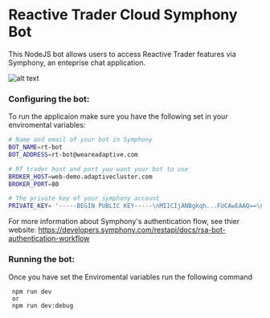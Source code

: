 # Reactive Trader Cloud Symphony Bot

This NodeJS bot allows users to access Reactive Trader features via Symphony, an enteprise chat application.

![alt text]( /img/chat.png "Logo Title Text 1")


### Configuring the bot:

To run the applicaion make sure you have the following set in your enviromental variables:

```bash
# Name and email of your bot in Symphony
BOT_NAME=rt-bot 
BOT_ADDRESS=rt-bot@weareadaptive.com

# RT trader host and port you want your bot to use 
BROKER_HOST=web-demo.adaptivecluster.com
BROKER_PORT=80

# The private key of your symphony account
PRIVATE_KEY= '-----BEGIN PUBLIC KEY-----\nMIICIjANBgkqh...FUCAwEAAQ==\n-----END PUBLIC KEY-----'

```
For more information about Symphony's authentication flow, see thier website:
https://developers.symphony.com/restapi/docs/rsa-bot-authentication-workflow

### Running the bot:

Once you have set the Enviromental variables run the following command

```
 npm run dev
 or
 npm run dev:debug
```
